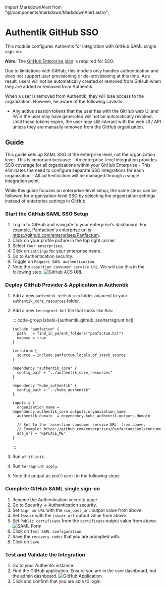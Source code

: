 import MarkdownAlert from "@/components/markdown/MarkdownAlert.astro";

# Authentik GitHub SSO

This module configures Authentik for integration with GitHub SAML single sign-on.

***Note:*** The [GitHub Enterprise plan](https://docs.github.com/en/enterprise-cloud@latest/admin/managing-iam/using-saml-for-enterprise-iam/configuring-saml-single-sign-on-for-your-enterprise) is required for SSO.   

<MarkdownAlert severity="warning">
  Due to limitations with GitHub, this module only handles authentication and does not support user provisioning or de-provisioning at this time. As a result, users will not be automatically created or removed from GitHub when they are added or removed from Authentik.

  When a user is removed from Authentik, they will lose access to the organization. However, be aware of the following caveats:
  - Any active session tokens that the user has with the GitHub web UI and PATs the user may have generated will not be automatically revoked. Until these tokens expire, the user may still interact with the web UI / API unless they are manually removed from the GitHub organization.
</MarkdownAlert>
    
## Guide

<MarkdownAlert severity="warning">
  This guide sets up SAML SSO at the enterprise level, not the organization level. This is important because:
  - An enterprise-level integration provides SSO coverage for all organizations within your GitHub Enterprise
  - This eliminates the need to configure separate SSO integrations for each organization
  - All authentication will be managed through a single integration point

  While this guide focuses on enterprise-level setup, the same steps can be followed for organization-level SSO by selecting the organization settings instead of enterprise settings in GitHub.
</MarkdownAlert>

### Start the GitHub SAML SSO Setup

1. Log in to GitHub and navigate to your enterprise's dashboard. For example, Panfactum's enterprise url is https://github.com/enterprises/Panfactum.
  1. Click on your profile picture in the top right corner.
  1. Select `Your enterprises`.
  1. Click on `settings` for your enterprise name. 
1. Go to Authentication security.
1. Toggle on `Require SAML authentication`.
1. Note the `assertion consumer service URL`. We will use this in the following step.
   ![GitHub ACS URL](doc_images/github-acs-url.png)
   

### Deploy GitHub Provider & Application in Authentik

1. Add a new `authentik_github_sso` folder adjacent to your `authentik_core_resources` folder.
1. Add a new `terragrunt.hcl` file that looks like this:

    ::: code-group labels=[authentik_github_sso/terragrunt.hcl]
    ```hcl collapse={1-9} "REPLACE_ME"
    include "panfactum" {
      path   = find_in_parent_folders("panfactum.hcl")
      expose = true
    }

    terraform {
      source = include.panfactum.locals.pf_stack_source
    }

    dependency "authentik_core" {
      config_path = "../authentik_core_resources"
    }

    dependency "kube_authentik" {
      config_path = "../kube_authentik"
    }

    inputs = {
      organization_name = dependency.authentik_core.outputs.organization_name
      authentik_domain  = dependency.kube_authentik.outputs.domain

      // Set to the `assertion consumer service URL` from above.
      // Example: https://github.com/enterprises/Panfactum/saml/consume
      acs_url = "REPLACE_ME"
    }
    ```
    :::  

1. Run `pf-tf-init`.
1. Run `terragrunt apply`.
1. Note the output as you'll use it in the following steps.

### Complete GitHub SAML single sign-on

1. Resume the Authentication security page
1. Go to Security -> Authentication security.
1. Set `Sign on URL` with the `sso_post_url` output value from above.
1. Set `Issuer` with the `issuer_url` output value from above.
1. Set `Public certificate` from the `certificate` output value from above.
   ![SAML Form](doc_images/github-saml-form.png)
1. Click on `Test SAML configuration`.
1. Save the `recovery codes` that you are prompted with.
1. Click on `Save`.

### Test and Validate the Integration

1. Go to your Authentik instance.
1. Find the GitHub application. Ensure you are in the user dashboard, not the admin dashboard.
   ![GitHub Application](doc_images/github-application.png)
1. Click and confirm that you are able to login.